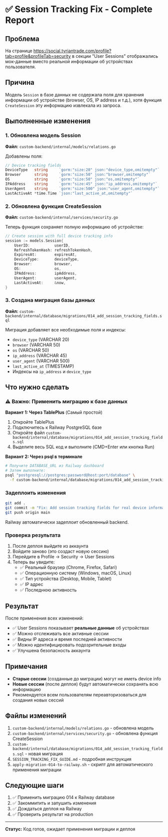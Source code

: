 # ✅ Session Tracking Fix - Complete Report

## Проблема
На странице https://social.tyriantrade.com/profile?tab=profile&profileTab=security в секции "User Sessions" отображались мок-данные вместо реальной информации об устройствах пользователя.

## Причина
Модель `Session` в базе данных не содержала поля для хранения информации об устройстве (browser, OS, IP address и т.д.), хотя функция `CreateSession` эту информацию извлекала из запроса.

## Выполненные изменения

### 1. Обновлена модель Session
**Файл:** `custom-backend/internal/models/relations.go`

Добавлены поля:
```go
// Device tracking fields
DeviceType   string     `gorm:"size:20" json:"device_type,omitempty"`   // mobile, tablet, desktop
Browser      string     `gorm:"size:50" json:"browser,omitempty"`       // Chrome, Firefox, Safari, etc.
OS           string     `gorm:"size:50" json:"os,omitempty"`            // Windows, macOS, Linux, Android, iOS
IPAddress    string     `gorm:"size:45" json:"ip_address,omitempty"`    // IPv4 or IPv6
UserAgent    string     `gorm:"size:500" json:"user_agent,omitempty"`   // Full user agent string
LastActiveAt *time.Time `json:"last_active_at,omitempty"`               // Last activity timestamp
```

### 2. Обновлена функция CreateSession
**Файл:** `custom-backend/internal/services/security.go`

Теперь функция сохраняет полную информацию об устройстве:
```go
// Create session with full device tracking info
session := models.Session{
    UserID:           userID,
    RefreshTokenHash: refreshTokenHash,
    ExpiresAt:        expiresAt,
    DeviceType:       deviceType,
    Browser:          browser,
    OS:               os,
    IPAddress:        ipAddress,
    UserAgent:        userAgent,
    LastActiveAt:     &now,
}
```

### 3. Создана миграция базы данных
**Файл:** `custom-backend/internal/database/migrations/014_add_session_tracking_fields.sql`

Миграция добавляет все необходимые поля и индексы:
- `device_type` (VARCHAR 20)
- `browser` (VARCHAR 50)
- `os` (VARCHAR 50)
- `ip_address` (VARCHAR 45)
- `user_agent` (VARCHAR 500)
- `last_active_at` (TIMESTAMP)
- Индексы на `ip_address` и `device_type`

## Что нужно сделать

### ⚠️ Важно: Применить миграцию к базе данных

**Вариант 1: Через TablePlus** (Самый простой)
1. Откройте TablePlus
2. Подключитесь к Railway PostgreSQL базе
3. Откройте файл `custom-backend/internal/database/migrations/014_add_session_tracking_fields.sql`
4. Выделите весь SQL код и выполните (CMD+Enter или кнопка Run)

**Вариант 2: Через psql в терминале**
```bash
# Получите DATABASE_URL из Railway dashboard
# Затем выполните:
psql "postgresql://postgres:password@host:port/database" \
  -f custom-backend/internal/database/migrations/014_add_session_tracking_fields.sql
```

### Задеплоить изменения

```bash
git add .
git commit -m "Fix: Add session tracking fields for real device information"
git push origin main
```

Railway автоматически задеплоит обновленный backend.

### Проверка результата

1. После деплоя выйдите из аккаунта
2. Войдите заново (это создаст новую сессию)
3. Перейдите в Profile → Security → User Sessions
4. Теперь вы увидите:
   - ✅ Реальный браузер (Chrome, Firefox, Safari)
   - ✅ Операционную систему (Windows, macOS, Linux)
   - ✅ Тип устройства (Desktop, Mobile, Tablet)
   - ✅ IP адрес
   - ✅ Последнюю активность

## Результат

После применения всех изменений:
- ✅ User Sessions показывает **реальные данные** об устройствах
- ✅ Можно отслеживать все активные сессии
- ✅ Видны IP адреса и время последней активности
- ✅ Можно идентифицировать подозрительные входы
- ✅ Улучшена безопасность аккаунта

## Примечания

- **Старые сессии** (созданные до миграции) могут не иметь device info
- **Новые сессии** (после деплоя) будут автоматически сохранять всю информацию
- Рекомендуется всем пользователям переавторизоваться для создания новых сессий

## Файлы изменений

1. `custom-backend/internal/models/relations.go` - обновлена модель
2. `custom-backend/internal/services/security.go` - обновлена функция CreateSession
3. `custom-backend/internal/database/migrations/014_add_session_tracking_fields.sql` - новая миграция
4. `SESSION_TRACKING_FIX_GUIDE.md` - подробная инструкция
5. `apply-migration-014-to-railway.sh` - скрипт для автоматического применения миграции

## Следующие шаги

1. ✅ Применить миграцию 014 к Railway database
2. ✅ Закоммитить и запушить изменения
3. ✅ Дождаться деплоя на Railway
4. ✅ Проверить результат на production

---

**Статус:** Код готов, ожидает применения миграции и деплоя
